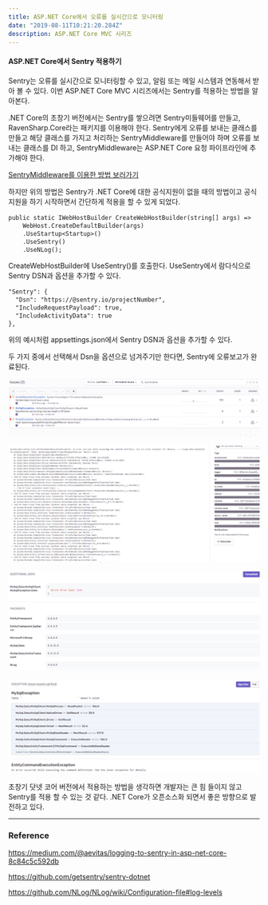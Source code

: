 ```yaml
---
title: ASP.NET Core에서 오류를 실시간으로 모니터링
date: "2019-08-11T10:21:20.284Z"
description: ASP.NET Core MVC 시리즈
---
```


#### ASP.NET Core에서 Sentry 적용하기

Sentry는 오류를 실시간으로 모니터링할 수 있고, 알림 또는 메일 시스템과 연동해서 받아 볼 수 있다. 이번 ASP.NET Core MVC 시리즈에서는 Sentry를 적용하는 방법을 알아본다.

.NET Core의 초창기 버전에서는 Sentry를 쌓으려면 Sentry미들웨어를 만들고, RavenSharp.Core라는 패키지를 이용해야 한다.
Sentry에게 오류를 보내는 클래스를 만들고 해당 클래스를 가지고 처리하는 SentryMiddleware를 만들어야 하며 오류를 보내는 클래스를 DI 하고, SentryMiddleware는 ASP.NET Core 요청 파이프라인에 추가해야 한다.

[SentryMiddleware를 이용한 방법 보러가기](https://medium.com/@aevitas/logging-to-sentry-in-asp-net-core-8c84c5c592db)

하지만 위의 방법은 Sentry가 .NET Core에 대한 공식지원이 없을 때의 방법이고 공식지원을 하기 시작하면서 간단하게 적용을 할 수 있게 되었다.

```
public static IWebHostBuilder CreateWebHostBuilder(string[] args) =>
    WebHost.CreateDefaultBuilder(args)
    .UseStartup<Startup>()
    .UseSentry()
    .UseNLog();
```
CreateWebHostBuilder에 UseSentry()를 호출한다. UseSentry에서 람다식으로 Sentry DSN과 옵션을 추가할 수 있다.

```
"Sentry": {
  "Dsn": "https://@sentry.io/projectNumber",
  "IncludeRequestPayload": true,
  "IncludeActivityData": true
},
```
위의 예시처럼 appsettings.json에서 Sentry DSN과 옵션을 추가할 수 있다.

두 가지 중에서 선택해서 Dsn을 옵션으로 넘겨주기만 한다면, Sentry에 오류보고가 완료된다.

![log2](./log4.png)

![log1](./log1.png)

![log2](./log2.png)

![log2](./log3.png)

초창기 닷넷 코어 버전에서 적용하는 방법을 생각하면 개발자는 큰 힘 들이지 않고 Sentry를 적용 할 수 있는 것 같다. .NET Core가 오픈소스화 되면서 좋은 방향으로 발전하고 있다.

---
### Reference

https://medium.com/@aevitas/logging-to-sentry-in-asp-net-core-8c84c5c592db

https://github.com/getsentry/sentry-dotnet

https://github.com/NLog/NLog/wiki/Configuration-file#log-levels